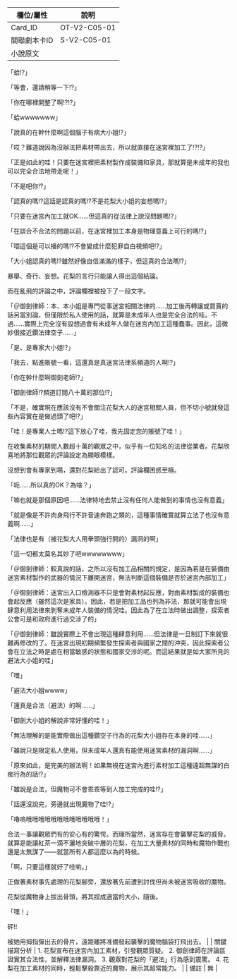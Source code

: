 | 欄位/屬性 | 說明 |
|---|---|
| Card_ID | OT-V2-C05-01 |
| 關聯劇本卡ID | S-V2-C05-01 |
| 小說原文 |
「蛤!?」

「等會，還請稍等一下!?」

「你在哪裡開整了啊!?!?」

「蛤wwwwwww」

「說真的在幹什麼啊這個腦子有病大小姐!?」

「哎？難道說因為沒辦法把素材帶出去，所以就直接在迷宮裡加工了!?!?」

「正是如此的哇！只要在迷宮裡把素材製作成裝備和家具，那就算是未成年的我也可以完全合法地帶走呢！」

「不是吧你!?」

「認真的嗎!?這話是認真的嗎!?不是花梨大小姐的妄想嗎!?」

「只要在迷宮內加工就OK……但這真的從法律上說沒問題嗎!?」

「在談合不合法的問題以前，在迷宮裡加工本身是物理意義上可行的嗎!?」

「喂這個是可以播的嗎!?不會變成什麼犯罪自白視頻吧!?」

「大小姐認真的嗎!?雖然好像自信滿滿的樣子，但這真的合法嗎!?」

暴舉、奇行、妄想。花梨的言行只能讓人得出這個結論。

而在亂飛的評論之中，評論欄裡被投下了一段文字。

「＠御劍律師：本、本小姐是專門從事迷宮相關法律的……加工後再轉讓或買賣的話另當別論，但僅限於私人使用的話，就算是未成年人也是完全合法的哇。不過……實際上完全沒有設想過會有未成年人做在迷宮內加工這種蠢事。因此，這微妙很接近鑽法律空子……」

「是、是專家大小姐!?」

「我去，點進賬號一看，這還真是真迷宮法律系頻道的人啊!?」

「你在幹什麼啊御劍老師!?」

「御劍律師!?頻道訂閱八十萬的那位!?」

「不是，確實現在應該沒有不會關注花梨大人的迷宮相關人員，但不切小號就發這些內容實在是做過頭了吧!?」

「哇！是專業人士嗎!?這下放心了哇，我先固定您的賬號了哇！」

在收集素材的期間人數超十萬的觀眾之中，似乎有一位知名的法律從業者。花梨欣喜地將那位觀眾的評論設定為顯眼模樣。

沒想到會有專家到場，還對花梨給出了認可。評論欄困惑至極。

「呃……所以真的OK？為啥？」

「嘛也就是那個原因吧……法律特地去禁止沒有任何人能做到的事情也沒有意義」

「就是像是不許肉身飛行不許音速奔跑之類的，這種事情確實就算立法了也沒有意義啊……」

「法律也是有（被花梨大人用拳頭強行開的）漏洞的啊」

「這一切都太莫名其妙了吧wwwwwwww」

「＠御劍律師：較真說的話，之所以沒有加工品相關的規定，是因為若是在裝備由迷宮素材製作的武器的情況下離開迷宮，無法判斷這個裝備是否於迷宮內部加工」

「＠御劍律師：迷宮出入口檢測器不只是會對素材起反應，對由素材製成的裝備也會起反應（雖然這次是家具）。因此，若是把加工品也列為非法，那就可能會出現肆意利用法律來剝奪未成年人裝備的情況哇。因此為了在立法時做出調整，探索者公會可是和政府進行過交涉了的」

「＠御劍律師：雖說實際上不會出現這種肆意利用……但法律是一旦制訂下來就很難再修改的了。在迷宮出現初期頻繁發生探索者與國家之間的沖突，因此探索者公會在立法之時是處在相當敏感的狀態和國家交涉的呢。而這結果就是如大家所見的避法大小姐的哇」

「嘿」

「避法大小姐wwww」

「還真是合法（避法）的啊……」

「御劍大小姐的解說非常好懂的哇！」

「無法理解的是能實際做出這種鑽空子行為的花梨大小姐存在本身的哇……」

「雖說只是限定私人使用，但未成年人還真有能使用迷宮素材的漏洞啊……」

「原來如此，是完美的辦法啊！如果無視在迷宮內進行素材加工這種遠超無謀的白痴行為的話!?」

「雖說是合法，但魔物可不會乖乖等到人加工完成的哇!?」

「話還沒說完，旁邊就出現魔物了哇!?」

「嚕嗚哦哦哦哦哦哦哦哦哦哦哦哦！」

合法一事讓觀眾們有的安心有的驚愕。而理所當然，迷宮存在會襲擊花梨的威脅。就算是能讓紅茶一滴不灑地突破中層的花梨，在加工大量素材的同時和魔物作戰也還是太無謀了——就當所有人都這麼以為的時候。

「啊，只要這樣就好了哇喲。」

正做著素材事先處理的花梨腳旁，還放著先前遭到討伐但尚未被迷宮吸收的魔物。

花梨從魔物身上拔出骨頭，將其捏成適當的大小，隨後。

「嘿！」

砰!!

被她用拇指彈出去的骨片，遠距離將准備發起襲擊的魔物腦袋打飛出去。
|
| 關鍵描寫分析 | 1. 花梨宣布在迷宮內加工素材，引發觀眾質疑。 2. 御劍律師在評論區證實其合法性，並解釋法律漏洞。 3. 觀眾對花梨的「避法」行為感到震驚。 4. 花梨在加工素材的同時，輕鬆擊殺靠近的魔物，展示其超常能力。 |
| 備註 | 無 |
